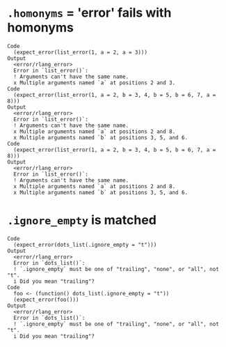 # `.homonyms` = 'error' fails with homonyms

    Code
      (expect_error(list_error(1, a = 2, a = 3)))
    Output
      <error/rlang_error>
      Error in `list_error()`:
      ! Arguments can't have the same name.
      x Multiple arguments named `a` at positions 2 and 3.
    Code
      (expect_error(list_error(1, a = 2, b = 3, 4, b = 5, b = 6, 7, a = 8)))
    Output
      <error/rlang_error>
      Error in `list_error()`:
      ! Arguments can't have the same name.
      x Multiple arguments named `a` at positions 2 and 8.
      x Multiple arguments named `b` at positions 3, 5, and 6.
    Code
      (expect_error(list_error(1, a = 2, b = 3, 4, b = 5, b = 6, 7, a = 8)))
    Output
      <error/rlang_error>
      Error in `list_error()`:
      ! Arguments can't have the same name.
      x Multiple arguments named `a` at positions 2 and 8.
      x Multiple arguments named `b` at positions 3, 5, and 6.

# `.ignore_empty` is matched

    Code
      (expect_error(dots_list(.ignore_empty = "t")))
    Output
      <error/rlang_error>
      Error in `dots_list()`:
      ! `.ignore_empty` must be one of "trailing", "none", or "all", not "t".
      i Did you mean "trailing"?
    Code
      foo <- (function() dots_list(.ignore_empty = "t"))
      (expect_error(foo()))
    Output
      <error/rlang_error>
      Error in `dots_list()`:
      ! `.ignore_empty` must be one of "trailing", "none", or "all", not "t".
      i Did you mean "trailing"?

